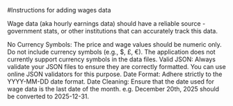 #Instructions for adding wages data

Wage data (aka hourly earnings data) should have a reliable source - government stats, or other institutions that can accurately track this data. 

No Currency Symbols: The price and wage values should be numeric only. Do not include currency symbols (e.g., $, £, €). The application does not currently support currency symbols in the data files.
Valid JSON: Always validate your JSON files to ensure they are correctly formatted. You can use online JSON validators for this purpose.
Date Format: Adhere strictly to the YYYY-MM-DD date format.
Date Cleaning: Ensure that the date used for wage data is the last date of the month. e.g. December 20th, 2025 should be converted to 2025-12-31.
